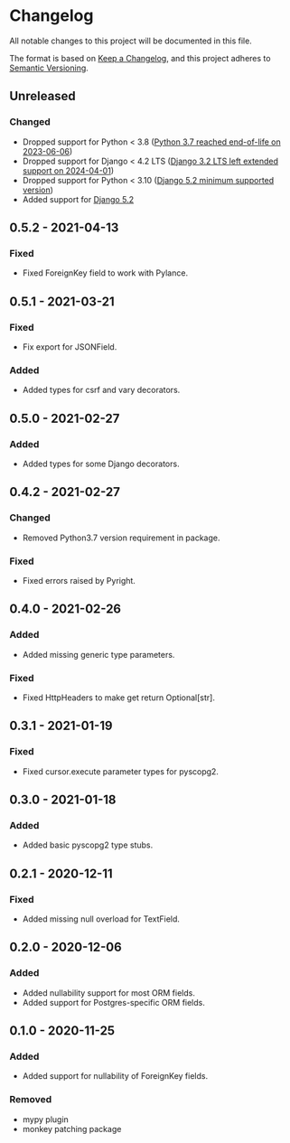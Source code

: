 # Changelog

All notable changes to this project will be documented in this file.

The format is based on [Keep a Changelog](https://keepachangelog.com/en/1.0.0/),
and this project adheres to [Semantic Versioning](https://semver.org/spec/v2.0.0.html).

## Unreleased

### Changed

- Dropped support for Python < 3.8 ([Python 3.7 reached end-of-life on 2023-06-06](https://peps.python.org/pep-0537/#schedule-last-security-only-release))
- Dropped support for Django < 4.2 LTS ([Django 3.2 LTS left extended support on 2024-04-01](https://www.djangoproject.com/download/#unsupported-versions))
- Dropped support for Python < 3.10 ([Django 5.2 minimum supported version](https://docs.djangoproject.com/en/dev/releases/5.2/#python-compatibility))
- Added support for [Django 5.2](https://docs.djangoproject.com/en/dev/releases/5.2/)

## 0.5.2 - 2021-04-13

### Fixed

- Fixed ForeignKey field to work with Pylance.

## 0.5.1 - 2021-03-21

### Fixed

- Fix export for JSONField.

### Added

- Added types for csrf and vary decorators.

## 0.5.0 - 2021-02-27

### Added

- Added types for some Django decorators.

## 0.4.2 - 2021-02-27

### Changed

- Removed Python3.7 version requirement in package.

### Fixed

- Fixed errors raised by Pyright.

## 0.4.0 - 2021-02-26

### Added

- Added missing generic type parameters.

### Fixed

- Fixed HttpHeaders to make get return Optional[str].

## 0.3.1 - 2021-01-19

### Fixed

- Fixed cursor.execute parameter types for pyscopg2.

## 0.3.0 - 2021-01-18

### Added

- Added basic pyscopg2 type stubs.

## 0.2.1 - 2020-12-11

### Fixed

- Added missing null overload for TextField.

## 0.2.0 - 2020-12-06

### Added

- Added nullability support for most ORM fields.
- Added support for Postgres-specific ORM fields.

## 0.1.0 - 2020-11-25

### Added

- Added support for nullability of ForeignKey fields.

### Removed

- mypy plugin
- monkey patching package
